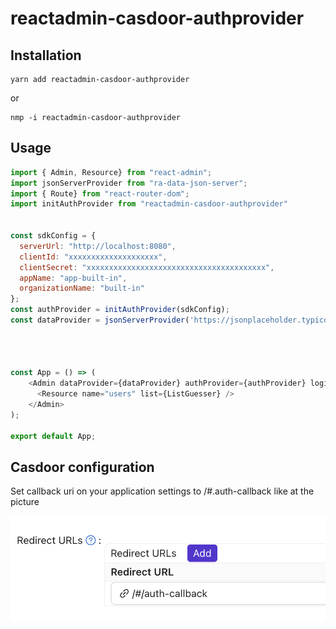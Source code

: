 # reactadmin-casdoor-authprovider

## Installation

```
yarn add reactadmin-casdoor-authprovider
```
or
```
nmp -i reactadmin-casdoor-authprovider
```


## Usage

```js
import { Admin, Resource} from "react-admin";
import jsonServerProvider from "ra-data-json-server";
import { Route} from "react-router-dom";
import initAuthProvider from "reactadmin-casdoor-authprovider"


const sdkConfig = {
  serverUrl: "http://localhost:8080",
  clientId: "xxxxxxxxxxxxxxxxxxxx",
  clientSecret: "xxxxxxxxxxxxxxxxxxxxxxxxxxxxxxxxxxxxxxxx",
  appName: "app-built-in",
  organizationName: "built-in"
};
const authProvider = initAuthProvider(sdkConfig);
const dataProvider = jsonServerProvider('https://jsonplaceholder.typicode.com');




const App = () => (
    <Admin dataProvider={dataProvider} authProvider={authProvider} loginPage={authProvider.loginPage}>
      <Resource name="users" list={ListGuesser} />
    </Admin>
);

export default App;
```

## Casdoor configuration

Set callback uri on your application settings to /#.auth-callback like at the picture

![callback settings](/img/callback.png "callback settings")